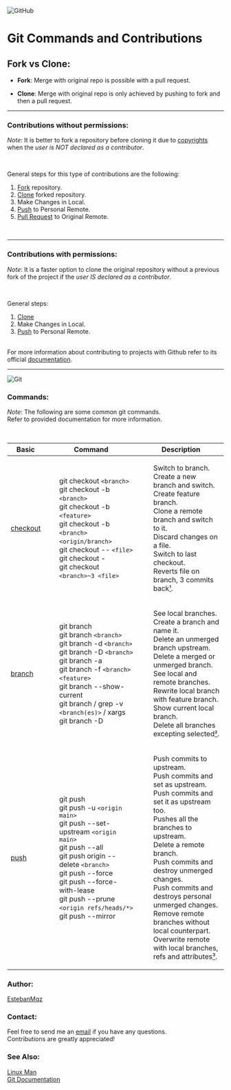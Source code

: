 ![GitHub](https://img.shields.io/badge/github-%23121011.svg?style=for-the-badge&logo=github&logoColor=gray)

# Git Commands and Contributions

## Fork vs Clone:  

-	**Fork**: Merge with original repo is possible with a pull request.

-	**Clone**: Merge with original repo is only achieved by pushing to fork and then a pull request.
---

### Contributions without permissions:

*Note:* It is better to fork a repository before cloning it due to [copyrights](https://docs.github.com/en/repositories/managing-your-repositorys-settings-and-features/customizing-your-repository/licensing-a-repository) when the *user is NOT declared as a contributor*.

<br />

General steps for this type of contributions are the following:
1. [Fork](https://docs.github.com/en/get-started/quickstart/fork-a-repo) repository.
2. [Clone](https://docs.github.com/en/repositories/creating-and-managing-repositories/cloning-a-repository) forked repository.
3. Make Changes in Local.
4. [Push](https://docs.github.com/en/get-started/using-git/pushing-commits-to-a-remote-repository) to Personal Remote.
5. [Pull Request](https://docs.github.com/en/pull-requests/collaborating-with-pull-requests/incorporating-changes-from-a-pull-request/merging-a-pull-request) to Original Remote.

<br />

---

### Contributions with permissions:

*Note*: It is a faster option to clone the original repository without a previous fork of the project if the *user IS declared as a contributor*.

<br />

General steps:
1. [Clone](https://docs.github.com/en/repositories/creating-and-managing-repositories/cloning-a-repository)
2. Make Changes in Local.
3. [Push](https://docs.github.com/en/get-started/using-git/pushing-commits-to-a-remote-repository) to Personal Remote. <br /><br />

For more information about contributing to projects with Github refer to its official [documentation](https://docs.github.com/en/get-started/quickstart/contributing-to-projects?tool=webui). <br />

---

![Git](https://img.shields.io/badge/git-%23F05033.svg?style=for-the-badge&logo=git&logoColor=white)

### Commands:
*Note*: The following are some common git commands. <br />
Refer to provided documentation for more information.

<br />

|Basic|Command|Description|
|---|---|---|
|[checkout](https://git-scm.com/docs/git-checkout)|<ol style="list-style-type:none;"><li>git checkout `<branch>`<li>git checkout -b `<branch>`<li> git checkout -b `<feature>` <li> git checkout -b `<branch>` `<origin/branch>` <li> git checkout -- `<file>`<li>git checkout -<li> git checkout `<branch>~3 <file>`|<ol style="list-style-type:none;"><li>Switch to branch.<li>Create a new branch and switch.<li>Create feature branch.<li>Clone a remote branch and switch to it.<li>Discard changes on a file.<li>Switch to last checkout. <li> Reverts file on branch, 3 commits back[¹](https://linux.die.net/man/1/git-checkout).|
|[branch](https://git-scm.com/docs/git-branch)|<ol style="list-style-type:none;"><li>git branch <li>git branch `<branch>`<li>git branch -d `<branch>`<li>git branch -D `<branch>`<li>git branch -a<li>git branch -f `<branch>` `<feature>`<li> git branch --show-current<li> git branch / grep -v `<branch(es)>` / xargs git branch -D|<ol style="list-style-type:none;"><li>See local branches.<li>Create a branch and name it.<li>Delete an unmerged branch upstream.<li>Delete a merged or unmerged branch. <li>See local and remote branches.<li>Rewrite local branch with feature branch.<li>Show current local branch.<li>Delete all branches excepting selected[²](https://linux.die.net/man/1/git-branch.).|
|[push](https://git-scm.com/docs/git-push)|<ol style="list-style-type:none;"><li>git push<li>git push -u `<origin main>`<li>git push --set-upstream `<origin main>`<li>git push --all<li>git push origin --delete `<branch>`<li> git push --force <li> git push --force-with-lease <li> git push --prune `<origin refs/heads/*>` <li> git push --mirror<li>|<ol style="list-style-type:none;"><li>Push commits to upstream. <li>Push commits and set as upstream.<li>Push commits and set it as upstream too.<li>Pushes all the branches to upstream.<li>Delete a remote branch.<li>Push commits and destroy unmerged changes.<li>Push commits and destroys personal unmerged changes.<li>Remove remote branches without local counterpart.<li> Overwrite remote with local branches, refs and attributes[³](https://linux.die.net/man/1/git-push).|

### Author:
[EstebanMqz](https://github.com/EstebanMqz)

### Contact:
Feel free to send me an [email](mailto:esteban@esteban) if you have any questions.<br />
Contributions are greatly appreciated!<br />

### See Also:
[Linux Man](https://linux.die.net)<br />
[Git Documentation](https://git-scm.com/doc)


